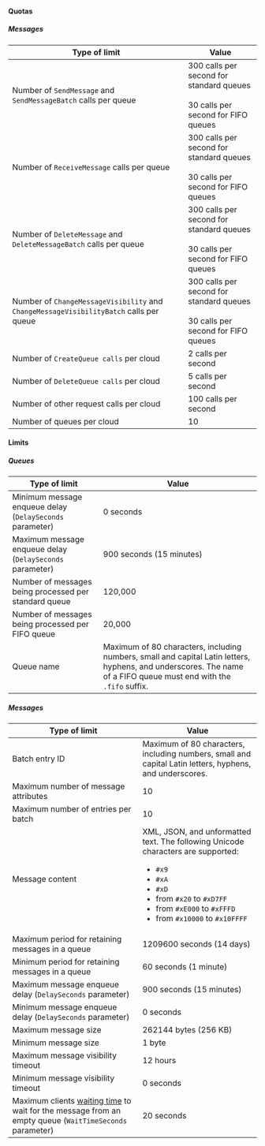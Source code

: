 #### Quotas

##### Messages

| Type of limit | Value |
| ----- | ----- |
| Number of `SendMessage` and `SendMessageBatch` calls per queue | 300 calls per second for standard queues<br/><br/>30 calls per second for FIFO queues |
| Number of `ReceiveMessage` calls per queue | 300 calls per second for standard queues<br/><br/>30 calls per second for FIFO queues |
| Number of `DeleteMessage` and `DeleteMessageBatch` calls per queue | 300 calls per second for standard queues<br/><br/>30 calls per second for FIFO queues |
| Number of `ChangeMessageVisibility` and `ChangeMessageVisibilityBatch` calls per queue | 300 calls per second for standard queues<br/><br/>30 calls per second for FIFO queues |
| Number of `CreateQueue calls` per cloud | 2 calls per second |
| Number of `DeleteQueue calls` per cloud | 5 calls per second |
| Number of other request calls per cloud | 100 calls per second |
| Number of queues per cloud | 10 |

#### Limits

##### Queues

| Type of limit | Value |
| ----- | ----- |
| Minimum message enqueue delay (`DelaySeconds` parameter) | 0 seconds |
| Maximum message enqueue delay (`DelaySeconds` parameter) | 900 seconds (15 minutes) |
| Number of messages being processed per standard queue | 120,000 |
| Number of messages being processed per FIFO queue | 20,000 |
| Queue name | Maximum of 80 characters, including numbers, small and capital Latin letters, hyphens, and underscores. The name of a FIFO queue must end with the `.fifo` suffix. |

##### Messages

| Type of limit | Value |
| ----- | ----- |
| Batch entry ID | Maximum of 80 characters, including numbers, small and capital Latin letters, hyphens, and underscores. |
| Maximum number of message attributes | 10 |
| Maximum number of entries per batch | 10 |
| Message content | XML, JSON, and unformatted text. The following Unicode characters are supported: <ul><li>`#x9`</li> <li>`#xA`</li> <li>`#xD`</li> <li>from `#x20` to `#xD7FF`</li> <li>from `#xE000` to `#xFFFD`</li> <li>from `#x10000` to `#x10FFFF`</li></ul> |
| Maximum period for retaining messages in a queue | 1209600 seconds (14 days) |
| Minimum period for retaining messages in a queue | 60 seconds (1 minute) |
| Maximum message enqueue delay (`DelaySeconds` parameter) | 900 seconds (15 minutes) |
| Minimum message enqueue delay (`DelaySeconds` parameter) | 0 seconds |
| Maximum message size | 262144 bytes (256 KB) |
| Minimum message size | 1 byte |
| Maximum message visibility timeout | 12 hours |
| Minimum message visibility timeout | 0 seconds |
| Maximum  clients [waiting time](../../message-queue/concepts/long-polling.md) to wait for the message from an empty queue (`WaitTimeSeconds` parameter) | 20 seconds |

